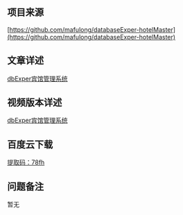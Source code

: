 ## 项目来源
[https://github.com/mafulong/databaseExper-hotelMaster](https://github.com/mafulong/databaseExper-hotelMaster)
## 文章详述
[dbExper宾馆管理系统](../detail/Maven+JSP+Servlet+JDBC+Mysql实现的dbExper宾馆管理系统.md)
## 视频版本详述
[dbExper宾馆管理系统](https://zhuanlan.zhihu.com/p/115893887)
## 百度云下载
[提取码：78fh](https://pan.baidu.com/s/1FVIVMSHbEzGGuuRZh6xkiQ)
## 问题备注
暂无